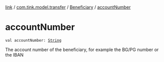 [link](../../index.md) / [com.tink.model.transfer](../index.md) / [Beneficiary](index.md) / [accountNumber](./account-number.md)

# accountNumber

`val accountNumber: `[`String`](https://kotlinlang.org/api/latest/jvm/stdlib/kotlin/-string/index.html)

The account number of the beneficiary, for example the BG/PG number or the IBAN

